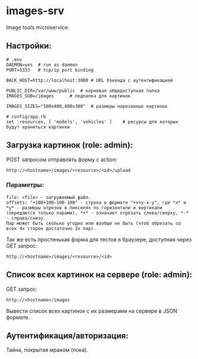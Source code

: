 # images-srv
Image tools microservice:

## Настройки:

```
# .env
DAEMON=yes	# run as daemon
PORT=3333	# tcp/ip port binding

BACK_HOST=http://localhost:3000	# URL бэкенда с аутентификацией

PUBLIC_DIR=/var/www/public	# корневая общедоступная папка
IMAGES_SUB=/images		# подпапка для картинок

IMAGES_SIZES="500x400,400x300"	# размеры нарезанных картинок
```
```
# config/app.rb
set :resources, [ 'models', 'vehicles' ]	# ресурсы для которых будут храниться картинки
```
## Загрузка картинок (role: admin):

POST запросом отправлять форму с action:
```
http://<hostname>/images/<resource>/<id>/upload
```
### Параметры:
```
file: <file> - загружаемый файл.
offsets: "+100+100-100-100" - строка в формате "+x+y-x-y", где *x* и *y* - размеры отрезов в пикселях по горизонтали и вертикали (передаются только парами), *+* - означает отрезать слева/сверху, *-* - справа/снизу.
Пар может быть сколько угодно или вообще не быть (чтоб обрезать со всех 4х сторон достаточно 2х пар).
```
Так же есть простенькая форма для тестов в браузере, доступная через GET запрос:
```
http://<hostname>/images/<resource>/<id>
```

## Список всех картинок на сервере (role: admin):

GET запрос:
```
http://<hostname>/images
```
Вывести список всех картинок с их размерами на сервере в JSON формате.

## Аутентификация/авторизация:

Тайна, покрытая мраком (пока).
